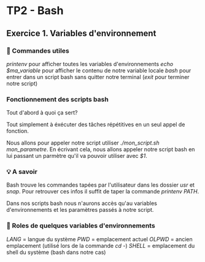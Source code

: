 # TP2 - Bash

## Exercice 1. Variables d'environnement

### 📝 Commandes utiles

   *printenv* pour afficher toutes les variables d'environnements
   *echo $ma_variable* pour afficher le contenu de notre variable locale
   *bash* pour entrer dans un script bash sans quitter notre terminal (*exit* pour terminer notre script)
  
### Fonctionnement des scripts bash

Tout d'abord à quoi ça sert? 

Tout simplement à éxécuter des tâches répétitives en un seul appel de fonction.

Nous allons pour appeler notre script utiliser *./mon_script.sh mon_parametre*. 
En écrivant cela, nous allons appeler notre script bash en lui passant un parmètre qu'il va pouvoir utiliser avec *$1*.


### 💡 A savoir

Bash trouve les commandes tapées par l'utilisateur dans les dossier *usr* et *snap*. 
Pour retrouver ces infos il suffit de taper la commande *printenv PATH*.

Dans nos scripts bash nous n'aurons accès qu'au variables d'environnements et les paramètres passés à notre script.

### 🚩 Roles de quelques variables d'environnements

_LANG_ = langue du système
_PWD_ = emplacement actuel
_OLPWD_ = ancien emplacement (utilisé lors de la commande *cd -*)
_SHELL_ = emplacement du shell du système (bash dans notre cas)

